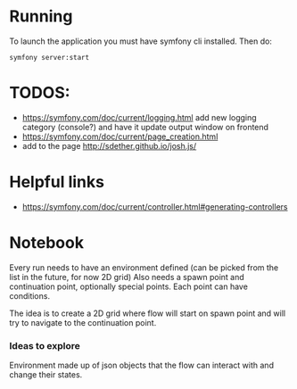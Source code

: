 # Running
To launch the application you must have symfony cli installed. Then do:
```
symfony server:start
```

# TODOS:
* https://symfony.com/doc/current/logging.html add new logging category (console?) and have it update output window on frontend
* https://symfony.com/doc/current/page_creation.html
* add to the page http://sdether.github.io/josh.js/

# Helpful links
* https://symfony.com/doc/current/controller.html#generating-controllers

# Notebook
Every run needs to have an environment defined (can be picked from the list in the future, for now 2D grid)
Also needs a spawn point and continuation point, optionally special points. Each point can have conditions.

The idea is to create a 2D grid where flow will start on spawn point and will try to navigate to the 
continuation point.

### Ideas to explore
Environment made up of json objects that the flow can interact with and change their states.
